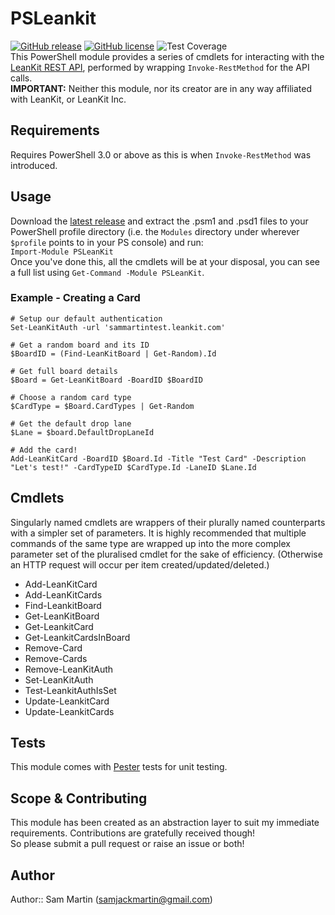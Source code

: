 # PSLeankit  
[![GitHub release](https://img.shields.io/github/release/Toukakoukan/leankit-powershell.svg)](https://github.com/Toukakoukan/leankit-powershell/releases/latest) [![GitHub license](https://img.shields.io/github/license/Toukakoukan/leankit-powershell.svg)](LICENSE) ![Test Coverage](https://img.shields.io/badge/coverage-86%25-yellowgreen.svg)  
This PowerShell module provides a series of cmdlets for interacting with the [LeanKit REST API](https://support.leankit.com/hc/en-us/sections/200668393-LeanKit-API-Application-Programming-Interface-), performed by wrapping `Invoke-RestMethod` for the API calls.  
**IMPORTANT:** Neither this module, nor its creator are in any way affiliated with LeanKit, or LeanKit Inc.

## Requirements
Requires PowerShell 3.0 or above as this is when `Invoke-RestMethod` was introduced.

## Usage
Download the [latest release](releases/latest) and  extract the .psm1 and .psd1 files to your PowerShell profile directory (i.e. the `Modules` directory under wherever `$profile` points to in your PS console) and run:  
`Import-Module PSLeanKit`  
Once you've done this, all the cmdlets will be at your disposal, you can see a full list using `Get-Command -Module PSLeanKit`.

### Example - Creating a Card
```
# Setup our default authentication
Set-LeanKitAuth -url 'sammartintest.leankit.com'  

# Get a random board and its ID
$BoardID = (Find-LeanKitBoard | Get-Random).Id

# Get full board details
$Board = Get-LeanKitBoard -BoardID $BoardID

# Choose a random card type
$CardType = $Board.CardTypes | Get-Random  

# Get the default drop lane
$Lane = $board.DefaultDropLaneId

# Add the card!
Add-LeanKitCard -BoardID $Board.Id -Title "Test Card" -Description "Let's test!" -CardTypeID $CardType.Id -LaneID $Lane.Id
```

## Cmdlets
Singularly named cmdlets are wrappers of their plurally named counterparts with a simpler set of parameters. 
It is highly recommended that multiple commands of the same type are wrapped up into the more complex parameter set of the pluralised cmdlet for the sake of efficiency. (Otherwise an HTTP request will occur per item created/updated/deleted.)

* Add-LeanKitCard
* Add-LeanKitCards
* Find-LeankitBoard
* Get-LeanKitBoard
* Get-LeankitCard
* Get-LeankitCardsInBoard
* Remove-Card
* Remove-Cards
* Remove-LeanKitAuth
* Set-LeanKitAuth
* Test-LeankitAuthIsSet
* Update-LeankitCard
* Update-LeankitCards

## Tests
This module comes with [Pester](https://github.com/pester/Pester/) tests for unit testing.

## Scope & Contributing
This module has been created as an abstraction layer to suit my immediate requirements. Contributions are gratefully received though!  
So please submit a pull request or raise an issue or both!
 

## Author
Author:: Sam Martin (<samjackmartin@gmail.com>)

